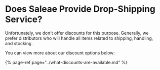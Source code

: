 # Does Saleae Provide Drop-Shipping Service?

Unfortunately, we don't offer discounts for this purpose. Generally, we prefer distributors who will handle all items related to shipping, handling, and stocking.

You can view more about our discount options below:

{% page-ref page="../what-discounts-are-available.md" %}



